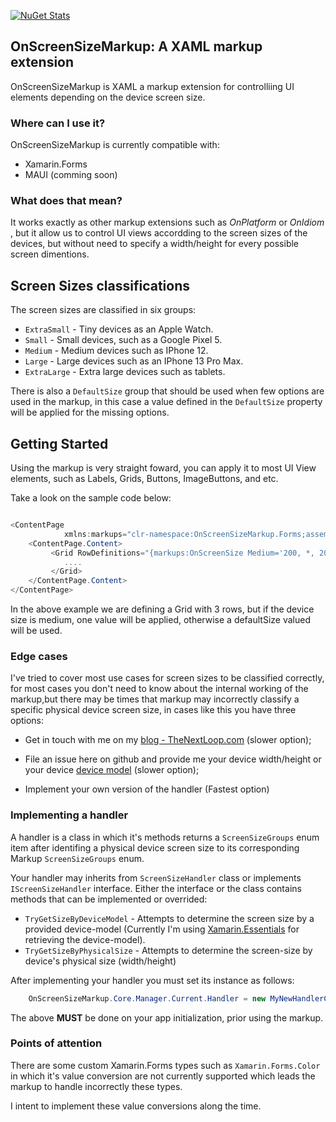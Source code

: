 
[![NuGet Stats](https://img.shields.io/nuget/v/OnScreenSizeMarkup.Forms?style=plastic)](https://www.nuget.org/packages/OnScreenSizeMarkup.Forms) 



## OnScreenSizeMarkup: A XAML markup extension

OnScreenSizeMarkup is XAML a markup extension for controlliing UI elements depending on the device screen size.

### Where can I use it?

OnScreenSizeMarkup is currently compatible with:

* Xamarin.Forms
* MAUI (comming soon)

### What does that mean? 

It works exactly as other markup extensions such as *OnPlatform* or *OnIdiom* , but it allow us to  control UI views accordding to the screen sizes of the devices, but without need to specify a width/height for every possible screen dimentions.

## Screen Sizes classifications

The screen sizes are classified in six groups:

* `ExtraSmall` - Tiny devices as an Apple Watch.
* `Small` - Small devices, such as a Google Pixel 5.
* `Medium` - Medium devices such as IPhone 12.
* `Large` - Large devices such as an IPhone 13 Pro Max.
* `ExtraLarge` - Extra large devices such as tablets.
  
There is also a `DefaultSize` group that should be used when few options are used in the markup, in this case a value defined in the `DefaultSize` property will be applied for the missing options.

## Getting Started

Using the markup is very straight foward, you can apply it to most UI View elements, such as Labels, Grids, Buttons, ImageButtons, and etc.

Take a look on the sample code below:

```cs

<ContentPage  
            xmlns:markups="clr-namespace:OnScreenSizeMarkup.Forms;assembly=OnScreenSizeMarkup.Forms">
    <ContentPage.Content>
         <Grid RowDefinitions="{markups:OnScreenSize Medium='200, *, 200', DefaultSize='*, 0.5*, *'}">
            ....
         </Grid>
    </ContentPage.Content>
</ContentPage>  
```

In the above example we are defining a Grid with 3 rows, but if the device size is medium, one value will be applied, otherwise a defaultSize valued will be used.


### Edge cases

I've tried to cover most use cases for screen sizes to be classified correctly, for most cases you don't need to know about the internal working of the markup,but there may be times that markup may incorrectly classify a specific physical device screen size, in cases like this you have three options:

 - Get in touch with me on my [blog - TheNextLoop.com](https://thenextloop.com)  (slower option);
  
  - File an issue here on github and provide me your device width/height or your device [device model](https://docs.microsoft.com/en-us/xamarin/essentials/device-information?tabs=ios) (slower option);

 - Implement your own version of the handler (Fastest option)
  

### Implementing a handler

A handler is a class in which it's methods returns a  `ScreenSizeGroups` enum item after identifing a physical device screen size to its corresponding Markup `ScreenSizeGroups` enum.

Your handler may inherits from `ScreenSizeHandler` class or implements `IScreenSizeHandler` interface. Either the interface or the class contains methods that can be implemented or overrided:

* `TryGetSizeByDeviceModel` - Attempts to determine the screen size by a provided device-model (Currently I'm using [Xamarin.Essentials](https://docs.microsoft.com/en-us/xamarin/essentials/device-information?tabs=ios) for retrieving the device-model). 
* `TryGetSizeByPhysicalSize` - Attempts to determine the screen-size by device's physical size (width/height)

After implementing your handler you must set its instance as follows:

```cs
    OnScreenSizeMarkup.Core.Manager.Current.Handler = new MyNewHandlerClass();
```

The above **MUST** be done on your app initialization, prior using the markup.

### Points of attention

There are some custom Xamarin.Forms types such as `Xamarin.Forms.Color` in which it's value conversion are not currently supported which leads the markup to handle incorrectly these types.

I intent to implement these value conversions along the time.
